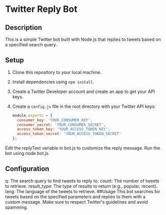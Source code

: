 # Twitter Reply Bot

## Description

This is a simple Twitter bot built with Node.js that replies to tweets based on a specified search query.

## Setup

1. Clone this repository to your local machine.
2. Install dependencies using `npm install`.
3. Create a Twitter Developer account and create an app to get your API keys.
4. Create a `config.js` file in the root directory with your Twitter API keys:

   ```javascript
   module.exports = {
     consumer_key: 'YOUR_CONSUMER_KEY',
     consumer_secret: 'YOUR_CONSUMER_SECRET',
     access_token_key: 'YOUR_ACCESS_TOKEN_KEY',
     access_token_secret: 'YOUR_ACCESS_TOKEN_SECRET'
   };

Edit the replyText variable in bot.js to customize the reply message.
Run the bot using node bot.js.

## Configuration
q: The search query to find tweets to reply to.
count: The number of tweets to retrieve.
result_type: The type of results to return (e.g., popular, recent).
lang: The language of the tweets to retrieve.
##Usage
This bot searches for tweets based on the specified parameters and replies to them with a custom message. Make sure to respect Twitter's guidelines and avoid spamming.
